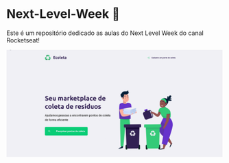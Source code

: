 # Next-Level-Week :rocket:
Este é um repositório dedicado as aulas do Next Level Week do canal Rocketseat!

![](Ecoleta.gif)
